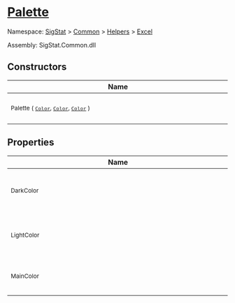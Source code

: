 # [Palette](./Palette.md)

Namespace: [SigStat]() > [Common](./../../README.md) > [Helpers](./../README.md) > [Excel](./README.md)

Assembly: SigStat.Common.dll


## Constructors

| Name | Summary | 
| --- | --- | 
| <div style="width:490px"><sub>Palette ( [`Color`](https://docs.microsoft.com/en-us/dotnet/api/System.Drawing.Color), [`Color`](https://docs.microsoft.com/en-us/dotnet/api/System.Drawing.Color), [`Color`](https://docs.microsoft.com/en-us/dotnet/api/System.Drawing.Color) )</sub></div>| <sub>Initializes a new instance of the [Helpers.Excel.Palette](https://github.com/hargitomi97/sigstat/blob/master/docs/md/SigStat/Common/Helpers/Excel/Palette.md) class.</sub></div>| <br>


## Properties

| Name | Summary | 
| --- | --- | 
| <div style="width:490px"><sub>DarkColor</sub></div>| <sub>Gets or sets the color for rendering darker elements</sub></div>| <br>
| <div style="width:490px"><sub>LightColor</sub></div>| <sub>Gets or sets the color for rendering bright elements</sub></div>| <br>
| <div style="width:490px"><sub>MainColor</sub></div>| <sub>Gets or sets the main color used in the palette</sub></div>| <br>


